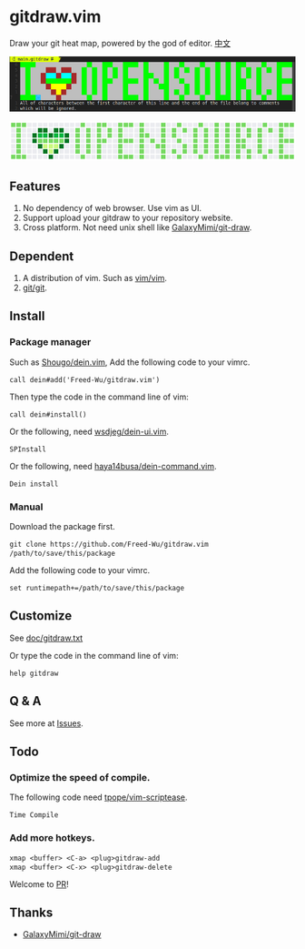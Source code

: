 gitdraw.vim
===========

Draw your git heat map, powered by the god of editor. [中文]

![edit]

![compile]

Features
--------

1.  No dependency of web browser. Use vim as UI.
2.  Support upload your gitdraw to your repository website.
3.  Cross platform. Not need unix shell like [GalaxyMimi/git-draw].

Dependent
---------

1.  A distribution of vim. Such as [vim/vim].
2.  [git/git].

Install
-------

### Package manager

Such as [Shougo/dein.vim], Add the following code to your vimrc.

``` {.vim}
call dein#add('Freed-Wu/gitdraw.vim')
```

Then type the code in the command line of vim:

``` {.vim}
call dein#install()
```

Or the following, need [wsdjeg/dein-ui.vim].

``` {.vim}
SPInstall
```

Or the following, need [haya14busa/dein-command.vim].

``` {.vim}
Dein install
```

### Manual

Download the package first.

``` {.zsh}
git clone https://github.com/Freed-Wu/gitdraw.vim /path/to/save/this/package
```

Add the following code to your vimrc.

``` {.vim}
set runtimepath+=/path/to/save/this/package
```

Customize
---------

See [doc/gitdraw.txt]

Or type the code in the command line of vim:

``` {.vim}
help gitdraw
```

Q & A
-----

See more at [Issues].

Todo
----

### Optimize the speed of compile.

The following code need [tpope/vim-scriptease].

``` {.vim}
Time Compile
```

### Add more hotkeys.

``` {.vim}
xmap <buffer> <C-a> <plug>gitdraw-add 
xmap <buffer> <C-x> <plug>gitdraw-delete
```

Welcome to [PR]!

Thanks
------

-  [GalaxyMimi/git-draw]

  [中文]: https://zhuanlan.zhihu.com/p/141065072
  [edit]: images/i_love_open_source.png
  [compile]: images/i_love_open_source-compile.png
  [vim/vim]: https://github.com/vim/vim
  [git/git]: https://github.com/git/git
  [Shougo/dein.vim]: https://github.com/Shougo/dein.vim
  [wsdjeg/dein-ui.vim]: https://github.com/wsdjeg/dein-ui.vim
  [haya14busa/dein-command.vim]: https://github.com/haya14busa/dein-command.vim
  [doc/gitdraw.txt]: doc/gitdraw.txt
  [Issues]: https://github.com/Freed-Wu/gitdraw.vim/issues
  [tpope/vim-scriptease]: https://github.com/tpope/vim-scriptease
  [PR]: https://github.com/Freed-Wu/gitdraw.vim/pulls
  [GalaxyMimi/git-draw]: https://github.com/GalaxyMimi/git-draw
